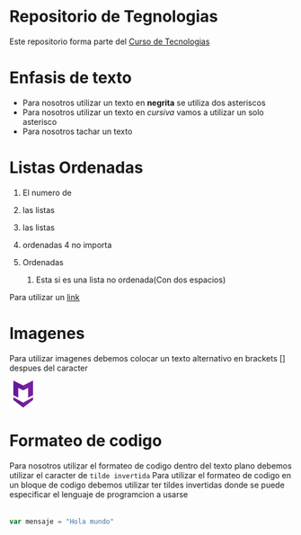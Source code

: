 # Repositorio de Tegnologias

Este repositorio forma parte del [Curso de Tecnologias](https://github.com/adrianeguez/Tec_Web_Js_2016_B)


# Enfasis de texto

* Para nosotros utilizar un texto en **negrita** se utiliza dos asteriscos
* Para nosotros utilizar un texto en *cursiva* vamos a utilizar un solo asterisco
* Para nosotros tachar un texto

# Listas Ordenadas

1. El numero de 
2. las listas
2. las listas
1. ordenadas 
4 no importa

1. Ordenadas
   1. Esta si es una lista no ordenada(Con dos espacios)
   
Para utilizar un [link](https://github.com/adrianeguez/Tec_Web_Js_2016_B)

# Imagenes
Para utilizar imagenes debemos colocar un texto alternativo en brackets [] despues del caracter

![Imagen de Js color amarillo](https://github.com/adam-p/markdown-here/raw/master/src/common/images/icon48.png "Logo Title Text 1")

# Formateo de codigo
Para nosotros utilizar el formateo de codigo dentro del texto plano debemos utilizar el caracter de `tilde invertida`
Para utilizar el formateo de codigo en un bloque de codigo debemos utilizar ter tildes invertidas donde se puede especificar el lenguaje de programcion a usarse 

````Javascript

var mensaje = "Hola mundo"

```` 
